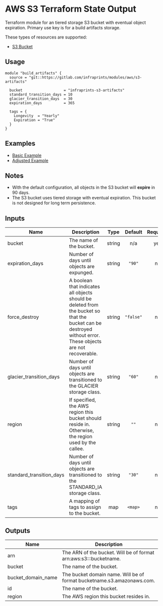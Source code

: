# AWS S3 Terraform State Output

Terraform module for an tiered storage S3 bucket with eventual object expiration. Primary use key is for a build artifacts storage.

These types of resources are supported:

- [S3 Bucket](https://www.terraform.io/docs/providers/aws/r/s3_bucket.html)

## Usage

```hcl
module "build_artifacts" {
  source = "git::https://gitlab.com/infraprints/modules/aws/s3-artifacts"

  bucket                   = "infraprints-s3-artifacts"
  standard_transition_days = 10
  glacier_transition_days  = 30
  expiration_days          = 365

  tags = {
    Longevity  = "Yearly"
    Expiration = "True"
  }
}
```

## Examples

- [Basic Example](examples/basic)
- [Adjusted Example](examples/adjusted)

## Notes

- With the default configuration, all objects in the S3 bucket will **expire** in 90 days.
- The S3 bucket uses tiered storage with eventual expiration. This bucket is not designed for long term persistence.

## Inputs

| Name | Description | Type | Default | Required |
|------|-------------|:----:|:-----:|:-----:|
| bucket | The name of the bucket. | string | n/a | yes |
| expiration\_days | Number of days until objects are expunged. | string | `"90"` | no |
| force\_destroy | A boolean that indicates all objects should be deleted from the bucket so that the bucket can be destroyed without error. These objects are not recoverable. | string | `"false"` | no |
| glacier\_transition\_days | Number of days until objects are transitioned to the GLACIER storage class. | string | `"60"` | no |
| region | If specified, the AWS region this bucket should reside in. Otherwise, the region used by the callee. | string | `""` | no |
| standard\_transition\_days | Number of days until objects are transitioned to the STANDARD_IA storage class. | string | `"30"` | no |
| tags | A mapping of tags to assign to the bucket. | map | `<map>` | no |

## Outputs

| Name | Description |
|------|-------------|
| arn | The ARN of the bucket. Will be of format arn:aws:s3:::bucketname. |
| bucket | The name of the bucket. |
| bucket\_domain\_name | The bucket domain name. Will be of format bucketname.s3.amazonaws.com. |
| id | The name of the bucket. |
| region | The AWS region this bucket resides in. |

